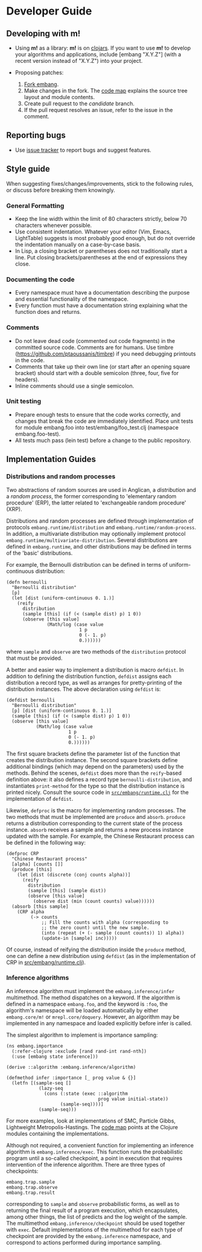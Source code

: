 # Developer Guide

## Developing with __m!__

* Using __m!__ as a library: __m!__ is on
  [clojars](https://clojars.org/embang). If you want to use __m!__
  to develop your algorithms and applications, include [embang
  "X.Y.Z"] (with a recent version instead of "X.Y.Z") into your project.

* Proposing patches:
  1. [Fork embang](https://bitbucket.org/dtolpin/embang/fork).
  1. Make changes in the fork. The [code map](codemap.md)
     explains the source tree layout and module contents.
  1. Create pull request to the *candidate* branch.
  1. If the pull request resolves an issue, refer to the issue
     in the comment.

## Reporting bugs

* Use [issue tracker](https://bitbucket.org/dtolpin/embang/issues) to
  report bugs and suggest features.

## Style guide

When suggesting fixes/changes/improvements, stick to the following
rules, or discuss before breaking them knowingly.

### General Formatting

* Keep the line width within the limit of 80 characters
  strictly, below 70 characters whenever possible.
* Use consistent indentation. Whatever your editor (Vim, Emacs, 
  LightTable) suggests is most probably good enough, but do
  not override the indentation manually on a case-by-case
  basis.
* In Lisp, a closing bracket or parentheses does not
  traditionally start a line. Put closing brackets/parentheses
  at the end of expressions they close.

### Documenting the code

* Every namespace must have a documentation describing the
  purpose and essential functionality of the namespace.
* Every function must have a documentation string explaining
  what the function does and returns.

### Comments

* Do not leave dead code (commented out code fragments) in the
  committed source code. Comments are for humans. Use timbre
  (https://github.com/ptaoussanis/timbre) if you need debugging
  printouts in the code.
* Comments that take up their own line (or start after an
  opening square bracket) should start with a
  double semicolon (three, four, five for headers).
* Inline comments should use a single semicolon.

### Unit testing

* Prepare enough tests to ensure that the code works correctly,
  and changes that break the code are immediately identified.
  Place unit tests for module embang.foo into
  test/embang/foo_test.clj (namespace embang.foo-test).
* All tests much pass (lein test) before a change to the public
  repository.

## Implementation Guides

### Distributions and random processes

Two abstractions of random sources are used in Anglican, a
_distribution_ and a _random process_, the former corresponding
to 'elementary random procedure' (ERP), the latter 
related to 'exchangeable random procedure' (XRP).

Distributions and random processes are defined through
implementation of protocols `embang.runtime/distribution` and
`embang.runtime/random-process`. In addition, a multivariate
distribution may optionally implement protocol
`embang.runtime/multivariate-distribution`. Several
distributions are defined in `embang.runtime`, and other
distributions may be defined in terms of the 'basic'
distributions. 

For example, the Bernoulli distribution can be defined in terms
of uniform-continuous distribution:

	(defn bernoulli
	  "Bernoulli distribution"
	  [p]
	  (let [dist (uniform-continuous 0. 1.)]
		(reify
		  distribution
		  (sample [this] (if (< (sample dist) p) 1 0))
		  (observe [this value]
				   (Math/log (case value
							   1 p
							   0 (- 1. p)
							   0.))))))

where `sample` and `observe` are two methods of the
`distribution` protocol that must be provided.

A better and easier way to implement a distribution is macro
`defdist`.  In addition to defining the distribution function,
`defdist` assigns each distribution a record type, as well
as arranges for pretty-printing of the distribution instances.
The above declaration using `defdist` is:

	(defdist bernoulli
	  "Bernoulli distribution"
	  [p] [dist (uniform-continuous 0. 1.)]
	  (sample [this] (if (< (sample dist) p) 1 0))
	  (observe [this value]
			   (Math/log (case value
						   1 p
						   0 (- 1. p)
						   0.))))))

The first square brackets define the parameter list of the
function that creates the distribution instance. The second square
brackets define additional bindings (which may depend on the
parameters) used by the methods. Behind the scenes, `defdist`
does more than the `reify`-based definition above: it also 
defines a record type `bernoulli-distribution`, and instantiates
`print-method` for the type so that the distribution instance is
printed nicely. Consult the source code in
[`src/embang/runtime.clj`](../src/embang/runtime.clj) for the 
implementation of `defdist`.

Likewise, `defproc` is the macro for implementing random
processes. The two methods that must be implemented are
`produce` and `absorb`. `produce` returns a distribution
corresponding to the current state of the process instance.
`absorb` receives a sample and returns a new process instance
updated with the sample. For example, the Chinese Restaurant
process can be defined in the following way:

	(defproc CRP
	  "Chinese Restaurant process"
	  [alpha] [counts []]
	  (produce [this] 
		(let [dist (discrete (conj counts alpha))]
		  (reify 
			distribution
			(sample [this] (sample dist))
			(observe [this value]
			  (observe dist (min (count counts) value))))))
	  (absorb [this sample] 
		(CRP alpha
			 (-> counts
				 ;; Fill the counts with alpha (corresponding to
				 ;; the zero count) until the new sample.
				 (into (repeat (+ (- sample (count counts)) 1) alpha))
				 (update-in [sample] inc)))))

Of course, instead of reifying the distribution inside the
`produce` method, one can define a new distribution using
`defdist` (as in the implementation of CRP in
[src/embang/runtime.clj]('../src/embang/runtime.clj')).

### Inference algorithms

An inference algorithm must implement the
`embang.inference/infer` multimethod. The method dispatches
on a keyword. If the algorithm is defined in a namespace
`embang.foo`, and the keyword is `:foo`, the algorithm's
namespace will be loaded automatically by either
`embang.core/m!` or `mrepl.core/doquery`.  However, an algorithm
may be implemented in any namespace and loaded explicitly before
infer is called.

The simplest algorithm to implement is importance sampling:

	(ns embang.importance
	  (:refer-clojure :exclude [rand rand-int rand-nth])
	  (:use [embang state inference]))

	(derive ::algorithm :embang.inference/algorithm)

	(defmethod infer :importance [_ prog value & {}]
	  (letfn [(sample-seq []
				(lazy-seq
				  (cons (:state (exec ::algorithm
				                      prog value initial-state))
						(sample-seq))))]
				(sample-seq)))

For more examples, look at implementations of SMC, Particle
Gibbs, Lightweight Metropolis-Hastings. The [code
map](codemap.md) points at the Clojure modules containing
the implementations.

Although not required, a convenient function for implementing
an inference algorithm is `embang.inference/exec`. This function
runs the probabilistic program until a so-called checkpoint,
a point in execution that requires intervention of the inference
algorithm. There are three types of checkpoints:

    embang.trap.sample
	embang.trap.observe
	embang.trap.result

corresponding to `sample` and `observe` probabilistic forms, as
well as to returning the final result of a program execution,
which encapsulates, among other things, the list of predicts
and the log weight of the sample. The multimethod
`embang.inference/checkpoint` should be used together with
`exec`. Default implementations of the multimethod for each type
of checkpoint are provided by the `embang.inference` namespace,
and correspond to actions performed during importance sampling.
